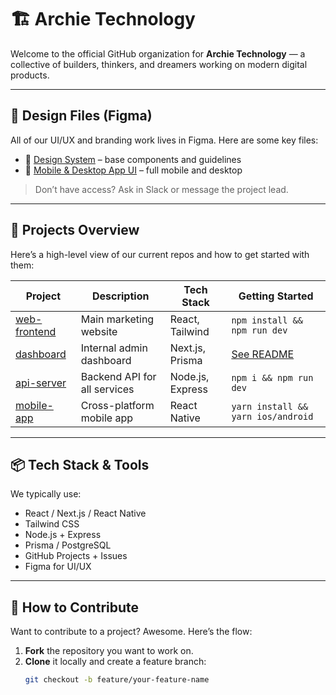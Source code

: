 # 🏗️ Archie Technology

Welcome to the official GitHub organization for **Archie Technology** — a collective of builders, thinkers, and dreamers working on modern digital products.

---

## 🎨 Design Files (Figma)

All of our UI/UX and branding work lives in Figma. Here are some key files:

- 🧱 [Design System](https://www.figma.com/board/zoQyZdHrHgWgvdl0qTsdEd/AEON-Gang-Flow--Copy-?node-id=0-1&t=qR0Hhe2E7tWC5jin-1) – base components and guidelines  
- 📱 [Mobile & Desktop App UI](https://www.figma.com/design/u1KM1FnhSuXXfoHDA96CLQ/AEON-Gang-Design--Copy-?node-id=309-3167&t=IhOPei0fcz9qf038-1) – full mobile and desktop  

> Don’t have access? Ask in Slack or message the project lead.

---

## 🧰 Projects Overview

Here’s a high-level view of our current repos and how to get started with them:

| Project | Description | Tech Stack | Getting Started |
|--------|-------------|------------|-----------------|
| [web-frontend](https://github.com/archie-technology/web-frontend) | Main marketing website | React, Tailwind | `npm install && npm run dev` |
| [dashboard](https://github.com/archie-technology/dashboard) | Internal admin dashboard | Next.js, Prisma | [See README](https://github.com/archie-technology/dashboard#readme) |
| [api-server](https://github.com/archie-technology/api-server) | Backend API for all services | Node.js, Express | `npm i && npm run dev` |
| [mobile-app](https://github.com/archie-technology/mobile-app) | Cross-platform mobile app | React Native | `yarn install && yarn ios/android` |

---

## 📦 Tech Stack & Tools

We typically use:

- React / Next.js / React Native
- Tailwind CSS
- Node.js + Express
- Prisma / PostgreSQL
- GitHub Projects + Issues
- Figma for UI/UX

---

## 🚀 How to Contribute

Want to contribute to a project? Awesome. Here’s the flow:

1. **Fork** the repository you want to work on.
2. **Clone** it locally and create a feature branch:
   ```bash
   git checkout -b feature/your-feature-name
